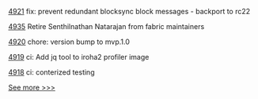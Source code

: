 
[4921](https://github.com/hyperledger/iroha/pull/4921) fix: prevent redundant blocksync block messages - backport to rc22

[4935](https://github.com/hyperledger/fabric/pull/4935) Retire Senthilnathan Natarajan from fabric maintainers

[4920](https://github.com/hyperledger/iroha/pull/4920) chore: version bump to mvp.1.0

[4919](https://github.com/hyperledger/iroha/pull/4919) ci: Add jq tool to iroha2 profiler image

[4918](https://github.com/hyperledger/iroha/pull/4918) ci: conterized testing


[See more >>>](https://start-here.hyperledger.org/pull-requests)

